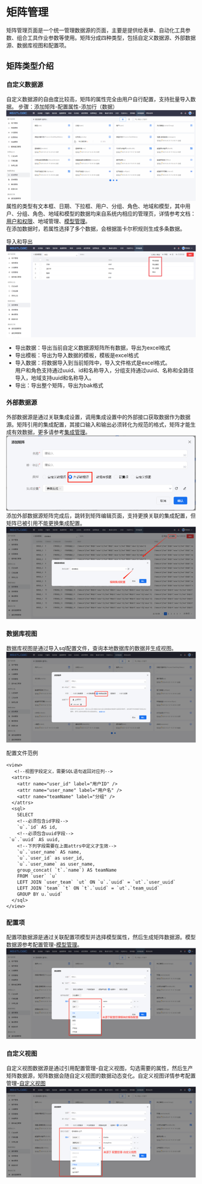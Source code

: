 # 矩阵管理
矩阵管理页面是一个统一管理数据源的页面，主要是提供给表单、自动化工具参数、组合工具作业参数等使用。矩阵分成四种类型，包括自定义数据源、外部数据源、数据库视图和配置项。

## 矩阵类型介绍
### 自定义数据源
自定义数据源的自由度比较高，矩阵的属性完全由用户自行配置，支持批量导入数据。
步骤：添加矩阵-配置属性-添加行（数据）
![](images/矩阵管理_添加.gif)
属性的类型有文本框、日期、下拉框、用户、分组、角色、地域和模型，其中用户、分组、角色、地域和模型的数据均来自系统内相应的管理页，详情参考文档：[用户和权限](../1.用户和权限/用户和权限.md)、地域管理、[模型管理](../../3.配置管理/模型管理/模型管理.md)。<br>
在添加数据时，若属性选择了多个数据，会根据笛卡尔积规则生成多条数据。<br>

导入和导出
![](images/矩阵管理_导入导出.png)
- 导出数据：导出当前自定义数据源矩阵所有数据，导出为excel格式
- 导出模板：导出为导入数据的模板，模板是excel格式
- 导入数据：将数据导入到当前矩阵中，导入文件格式是excel格式。<br>
  用户和角色支持通过uuid、id和名称导入，分组支持通过uuid、名称和全路径导入，地域支持uuid和名称导入。
- 导出：导出整个矩阵，导出为bak格式

### 外部数据源
外部数据源是通过关联集成设置，调用集成设置中的外部接口获取数据作为数据源。矩阵引用的集成配置，其接口输入和输出必须转化为规范的格式，矩阵才能生成有效数据，更多请参考[集成管理](../../100.系统配置/3.数据和集成/集成管理.md)。
![](images/矩阵管理_外部数据源矩阵.png)
添加外部数据源矩阵完成后，跳转到矩阵编辑页面，支持更换关联的集成配置，但矩阵已被引用不能更换集成配置。
![](images/矩阵管理_外部数据源矩阵_编辑.png)

### 数据库视图
数据库视图是通过导入sql配置文件，查询本地数据库的数据并生成视图。
![](images/矩阵管理_数据库视图矩阵.png)

配置文件范例
```
<view>
   <!--视图字段定义，需要SQL语句返回对应列-->
  <attrs>
    <attr name="user_id" label="用户ID" />
    <attr name="user_name" label="用户名" />
    <attr name="teamName" label="分组" />
  </attrs>
  <sql>
    SELECT
    <!--必须包含id字段-->
    `u`.`id` AS id,
    <!--必须包含uuid字段-->
 `u`.`uuid` AS uuid,
    <!--下列字段需要在上面attrs中定义才生效-->
    `u`.`user_name` AS name,
    `u`.`user_id` as user_id,
    `u`.`user_name` as user_name,
    group_concat( `t`.`name`) AS teamName
    FROM `user` `u`
    LEFT JOIN `user_team` `ut` ON `u`.`uuid` = `ut`.`user_uuid`
    LEFT JOIN `team` `t` ON `t`.`uuid` = `ut`.`team_uuid`
    GROUP BY u.`uuid`
  </sql>
</view>
```

### 配置项
配置项数据源是通过关联配置项模型并选择模型属性，然后生成矩阵数据源。模型数据源参考配置管理-[模型管理](../../3.配置管理/模型管理/模型管理.md)。
![](images/矩阵管理_配置项矩阵.png)

### 自定义视图
自定义视图数据源是通过引用配置管理-自定义视图，勾选需要的属性，然后生产矩阵数据源，矩阵数据会随自定义视图的数据动态变化。自定义视图详情参考配置管理-[自定义视图](../../3.配置管理/自定义视图/自定义视图.md)
![](images/矩阵管理_自定义视图矩阵.png)